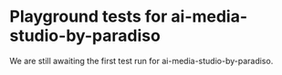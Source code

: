 # Playground tests for ai-media-studio-by-paradiso
We are still awaiting the first test run for ai-media-studio-by-paradiso.
